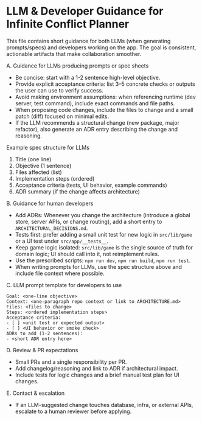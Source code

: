 # LLM & Developer Guidance for Infinite Conflict Planner

This file contains short guidance for both LLMs (when generating prompts/specs) and developers working on the app. The goal is consistent, actionable artifacts that make collaboration smoother.

A. Guidance for LLMs producing prompts or spec sheets
- Be concise: start with a 1-2 sentence high-level objective.
- Provide explicit acceptance criteria: list 3–5 concrete checks or outputs the user can use to verify success.
- Avoid making environment assumptions: when referencing runtime (dev server, test command), include exact commands and file paths.
- When proposing code changes, include the files to change and a small patch (diff) focused on minimal edits.
- If the LLM recommends a structural change (new package, major refactor), also generate an ADR entry describing the change and reasoning.

Example spec structure for LLMs
1. Title (one line)
2. Objective (1 sentence)
3. Files affected (list)
4. Implementation steps (ordered)
5. Acceptance criteria (tests, UI behavior, example commands)
6. ADR summary (if the change affects architecture)

B. Guidance for human developers
- Add ADRs: Whenever you change the architecture (introduce a global store, server APIs, or change routing), add a short entry to `ARCHITECTURAL_DECISIONS.md`.
- Tests first: prefer adding a small unit test for new logic in `src/lib/game` or a UI test under `src/app/__tests__`.
- Keep game logic isolated: `src/lib/game` is the single source of truth for domain logic; UI should call into it, not reimplement rules.
- Use the prescribed scripts: `npm run dev`, `npm run build`, `npm run test`.
- When writing prompts for LLMs, use the spec structure above and include file context where possible.

C. LLM prompt template for developers to use
```
Goal: <one-line objective>
Context: <one-paragraph repo context or link to ARCHITECTURE.md>
Files: <files to change>
Steps: <ordered implementation steps>
Acceptance criteria:
- [ ] <unit test or expected output>
- [ ] <UI behavior or smoke check>
ADRs to add (1-2 sentences):
- <short ADR entry here>
```

D. Review & PR expectations
- Small PRs and a single responsibility per PR.
- Add changelog/reasoning and link to ADR if architectural impact.
- Include tests for logic changes and a brief manual test plan for UI changes.

E. Contact & escalation
- If an LLM-suggested change touches database, infra, or external APIs, escalate to a human reviewer before applying.

